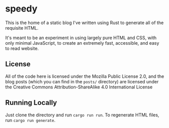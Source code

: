 # speedy

This is the home of a static blog I've written using Rust to generate
all of the requisite HTML.

It's meant to be an experiment in using largely pure HTML and CSS, with
only minimal JavaScript, to create an extremely fast, accessible, and
easy to read website.

## License

All of the code here is licensed under the Mozilla Public License 2.0,
and the blog posts (which you can find in the `posts/` directory) are
licensed under the Creative Commons Attribution-ShareAlike 4.0
International License

## Running Locally

Just clone the directory and run `cargo run run`. To regenerate HTML
files, run `cargo run generate`.
